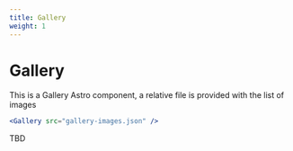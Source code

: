 ```yaml
---
title: Gallery
weight: 1
---
```

# Gallery

This is a Gallery Astro component, a relative file is provided with the list of images

```jsx
<Gallery src="gallery-images.json" />
```

TBD
